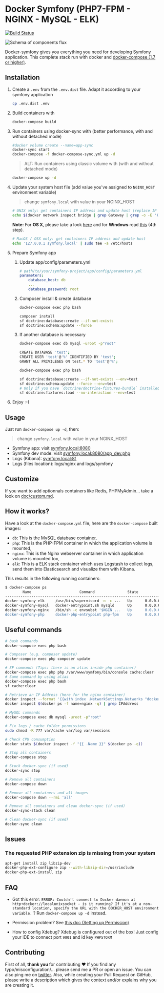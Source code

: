 # Docker Symfony (PHP7-FPM - NGINX - MySQL - ELK)

[![Build Status](https://travis-ci.org/maxpou/docker-symfony.svg?branch=master)](https://travis-ci.org/maxpou/docker-symfony)

![Schema of components flux](doc/schema.png)

Docker-symfony gives you everything you need for developing Symfony application. This complete stack run with docker and [docker-compose (1.7 or higher)](https://docs.docker.com/compose/).

## Installation

1. Create a `.env` from the `.env.dist` file. Adapt it according to your symfony application

    ```bash
    cp .env.dist .env
    ```

2. Build containers with

    ```bash
    docker-compose build
    ```

3. Run containers using docker-sync with (better performance, with and without detached mode)

    ```bash
    #docker volume create --name=app-sync
    docker-sync start
    docker-compose -f docker-compose-sync.yml up -d
    ```

    > ALT: Run containers using classic volume with (with and without detached mode)

    ```bash
    docker-compose up -d
    ```

4. Update your system host file (add value you've assigned to `NGINX_HOST` environment variable)

    > change `symfony.local` with value in your NGINX_HOST

    ```bash
    # UNIX only: get containers IP address and update host (replace IP according to your configuration) (on Windows, edit C:\Windows\System32\drivers\etc\hosts)
    echo $(docker network inspect bridge | grep Gateway | grep -o -E '([0-9]{1,3}\.){3}[0-9]{1,3}') 'symfony.local' | sudo tee -a /etc/hosts
    ```

    **Note:** For **OS X**, please take a look [here](https://docs.docker.com/docker-for-mac/networking/) and for **Windows** read [this](https://docs.docker.com/docker-for-windows/#/step-4-explore-the-application-and-run-examples) (4th step).

    ```bash
    # MacOS / OSX only: get containers IP address and update host
    echo '127.0.0.1 symfony.local' | sudo tee -a /etc/hosts
    ```

5. Prepare Symfony app
    1. Update app/config/parameters.yml

        ```yml
        # path/to/your/symfony-project/app/config/parameters.yml
        parameters:
            database_host: db
            ...
            database_password: root
        ```

    2. Composer install & create database

        ```bash
        docker-compose exec php bash
        ```

        ```bash
        composer install
        sf doctrine:database:create --if-not-exists
        sf doctrine:schema:update --force
        ```

    3. If another database is necessary

        ```bash
        docker-compose exec db mysql -uroot -p"root"
        ```

        ```bash
        CREATE DATABASE 'test';
        CREATE USER 'test'@'%' IDENTIFIED BY 'test';
        GRANT ALL PRIVILEGES ON test.* TO 'test'@'%';
        ```

        ```bash
        docker-compose exec php bash
        ```

        ```bash
        sf doctrine:database:create --if-not-exists --env=test
        sf doctrine:schema:update --force --env=test
        # Only if you have `doctrine/doctrine-fixtures-bundle` installed
        sf doctrine:fixtures:load --no-interaction --env=test
        ```

6. Enjoy :-)

## Usage

Just run `docker-compose up -d`, then:

> change `symfony.local` with value in your NGINX_HOST

* Symfony app: visit [symfony.local:8080](http://symfony.local:8080)
* Symfony dev mode: visit [symfony.local:8080/app_dev.php](http://symfony.local:8080/app_dev.php)
* Logs (Kibana): [symfony.local:81](http://symfony.local:81)
* Logs (files location): logs/nginx and logs/symfony

## Customize

If you want to add optionnals containers like Redis, PHPMyAdmin... take a look on [doc/custom.md](doc/custom.md).

## How it works?

Have a look at the `docker-compose.yml` file, here are the `docker-compose` built images:

* `db`: This is the MySQL database container,
* `php`: This is the PHP-FPM container in which the application volume is mounted,
* `nginx`: This is the Nginx webserver container in which application volume is mounted too,
* `elk`: This is a ELK stack container which uses Logstash to collect logs, send them into Elasticsearch and visualize them with Kibana.

This results in the following running containers:

```bash
$ docker-compose ps
        Name                      Command               State                 Ports              
-------------------------------------------------------------------------------------------------
docker-symfony-elk     /usr/bin/supervisord -n -c ...   Up      0.0.0.0:81->80/tcp               
docker-symfony-mysql   docker-entrypoint.sh mysqld      Up      0.0.0.0:3307->3306/tcp, 33060/tcp
docker-symfony-nginx   /bin/sh -c envsubst '$NGIN ...   Up      0.0.0.0:8080->80/tcp             
docker-symfony-php     docker-php-entrypoint php-fpm    Up      0.0.0.0:9000->9000/tcp           
```

## Useful commands

```bash
# bash commands
docker-compose exec php bash
```

```bash
# Composer (e.g. composer update)
docker-compose exec php composer update
```

```bash
# SF commands (Tips: there is an alias inside php container)
docker-compose exec php php /var/www/symfony/bin/console cache:clear
# Same command by using alias
docker-compose exec php bash
sf cache:clear
```

```bash
# Retrieve an IP Address (here for the nginx container)
docker inspect --format '{{with index .NetworkSettings.Networks "docker-symfony_default"}}{{.IPAddress}}{{end}}' $(docker ps -f name=nginx -q)
docker inspect $(docker ps -f name=nginx -q) | grep IPAddress
```

```bash
# MySQL commands
docker-compose exec db mysql -uroot -p"root"
```

```bash
# Fix logs / cache folder permissions
sudo chmod -R 777 var/cache var/log var/sessions
```

```bash
# Check CPU consumption
docker stats $(docker inspect -f "{{ .Name }}" $(docker ps -q))
```

```bash
# Stop all containers
docker-compose stop

# Stock docker-sync (if used)
docker-sync stop

# Remove all containers
docker-compose down

# Remove all containers and all images
docker-compose down --rmi 'all'

# Remove all containers and clean docker-sync (if used)
docker-sync-stack clean

# Clean docker-sync (if used)
docker-sync clean
```

## Issues

### The requested PHP extension zip is missing from your system

```bash
apt-get install zip libzip-dev
docker-php-ext-configure zip --with-libzip-dir=/usr/include
docker-php-ext-install zip
```

## FAQ

* Got this error: `ERROR: Couldn't connect to Docker daemon at http+docker://localunixsocket - is it running?
If it's at a non-standard location, specify the URL with the DOCKER_HOST environment variable.` ?
Run `docker-compose up -d` instead.

* Permission problem? See [this doc (Setting up Permission)](http://symfony.com/doc/current/book/installation.html#checking-symfony-application-configuration-and-setup)

* How to config Xdebug?
Xdebug is configured out of the box!
Just config your IDE to connect port  `9001` and id key `PHPSTORM`

## Contributing

First of all, **thank you** for contributing ♥
If you find any typo/misconfiguration/... please send me a PR or open an issue. You can also ping me on [twitter](https://twitter.com/_maxpou).
Also, while creating your Pull Request on GitHub, please write a description which gives the context and/or explains why you are creating it.
